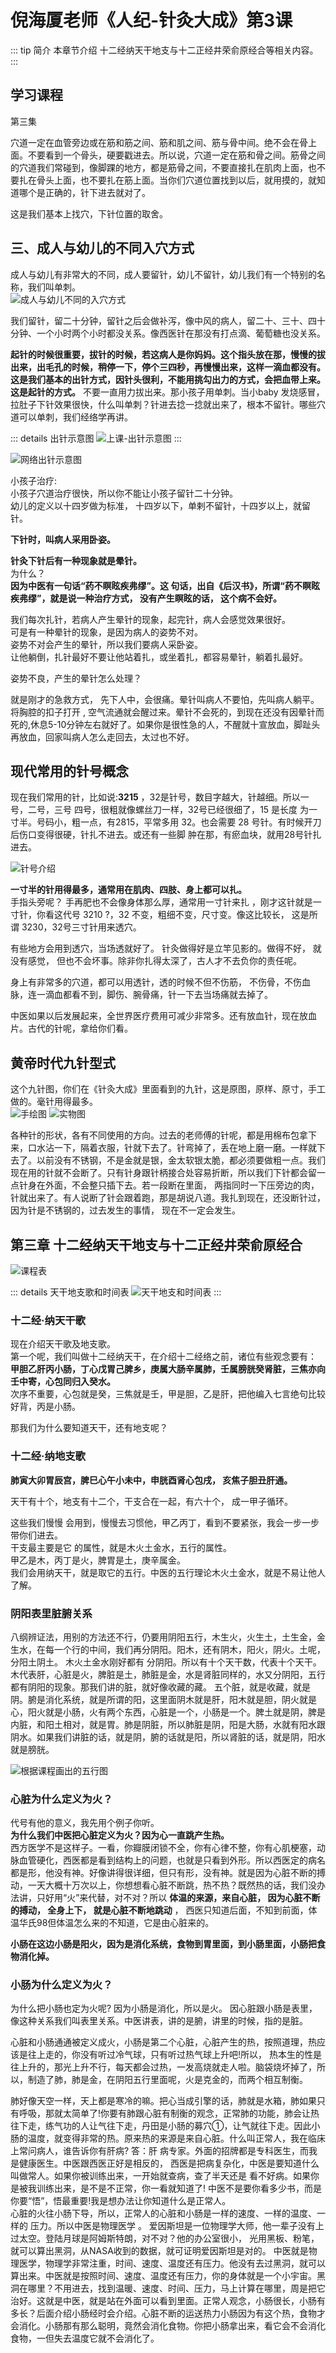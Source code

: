 # 倪海厦老师《人纪-针灸大成》第3课
 
::: tip 简介
 本章节介绍  十二经纳天干地支与十二正经井荣俞原经合等相关内容。
:::
## 学习课程
<xgplayer url="https://s3.ananas.chaoxing.com/video/52/45/2a/1939170a6eb03d3f6111a2fa73ce39e1/sd.mp4" />

第三集

穴道一定在血管旁边或在筋和筋之间、筋和肌之间、筋与骨中间。绝不会在骨上面。不要看到一个骨头，硬要戳进去。所以说，穴道一定在筋和骨之间。筋骨之间的穴道我们常碰到，像脚踝的地方，都是筋骨之间，不要直接扎在肌肉上面，也不要扎在骨头上面，也不要扎在筋上面。当你们穴道位置找到以后，就用摸的，就知道哪个是正确的，针下进去就对了。    

这是我们基本上找穴，下针位置的取舍。

## 三、成人与幼儿的不同入穴方式  
  
成人与幼儿有非常大的不同，成人要留针，幼儿不留针，幼儿我们有一个特别的名称，我们叫单刺。   
![成人与幼儿不同的入穴方式](https://p.ananas.chaoxing.com/star3/origin/d8b275d5fce0ed81d59c20191046f3bc.png) 

我们留针，留二十分钟，留针之后会做补泻，像中风的病人，留二十、三十、四十分钟、一个小时两个小时都没关系。像西医针在那没有打点滴、葡萄糖也没关系。        

**<span class="text-danger">起针的时候很重要，拔针的时候，若这病人是你妈妈。这个指头放在那，慢慢的拔出来，出毛孔的时候，稍停一下，停个三四秒，再慢慢出来，这样一滴血都没有。这是我们基本的出针方式，因针头很利，不能用挑勾出力的方式，会把血带上来。这是起针的方式。</span>** 不要一直用力拔出来。那小孩子用单刺。当小baby 发烧感冒，拉肚子下针效果很快，什么叫单刺？针进去捻一捻就出来了，根本不留针。哪些穴道可以单刺，我们经络学再讲。

::: details 出针示意图
![上课-出针示意图](https://p.ananas.chaoxing.com/star3/origin/9ee48415216914b30b4d233de85ed5b5.png)
:::

![网络出针示意图](https://p.ananas.chaoxing.com/star3/origin/ec440c3727a9252085625ecc7ebbf27f.jpg)

<div class="bg-important text-white p-2 rounded leading-6">
    小孩子治疗: <br>
    小孩子穴道治疗很快，所以你不能让小孩子留针二十分钟。  <br> 
    幼儿的定义以十四岁做为标准， 十四岁以下，单剌不留针，十四岁以上，就留针。   
</div>

**下针时，叫病人采用卧姿。**

**<span class="text-danger">针灸下针后有一种现象就是晕针。</span>**  
为什么？   
**因为中医有一句话“药不瞑眩疾弗缪”。这 句话，出自《后汉书》，所谓“药不瞑眩疾弗缪”，就是说一种治疗方式， 没有产生瞑眩的话， 这个病不会好。**     

 <div class="bg-secondary-200 p-2 leading-6">
    我们每次扎针，若病人产生晕针的现象，起完针，病人会感觉效果很好。<br>
    可是有一种晕针的现象，是因为病人的姿势不对。<br>
    姿势不对会产生的晕针，所以我们要病人采卧姿。<br>
    让他躺倒，扎针最好不要让他站着扎，或坐着扎，都容易晕针，躺着扎最好。   
 </div>

<p class="underline text-special">姿势不良，产生的晕针怎么处理？</p>
就是刚才的急救方式， 先下人中，会很痛。晕针叫病人不要怕，先叫病人躺平。将胸腔的扣子打开 , 空气流通就会醒过来。晕针不会死的，到现在还没有因晕针而死的,休息5-10分钟左右就好了。如果你是很性急的人，不醒就十宣放血，脚趾头再放血，回家叫病人怎么走回去，太过也不好。   

  
## 现代常用的针号概念  

现在我们常用的针，比如说:**<label class="label rounded-sm size-lg special-pale">3215</label>** ，<label class="bg-danger rounded p-1 text-white">32是针号，数目字越大，针越细</label>。所以一号，二号，三号 四号，很粗就像螺丝刀一样，32号已经很细了，<label class="bg-danger rounded p-1 text-white">15 是长度 为一寸半。</label>号码小，粗一点，有2815，平常多用 32。也会需要 28 号针。有时候开刀后伤口变得很硬，针扎不进去。或还有一些脚 肿在那，有瘀血块，就用28号针扎进去。

![针号介绍](https://p.ananas.chaoxing.com/star3/origin/56d3569a18a98efa7d3f818cee06eb2b.png)    

**<label class="text-success">一寸半的针用得最多，通常用在肌肉、四肢、身上都可以扎。</label>**    
<label class="text-primary">手指头旁呢？</label> 手再肥也不会像身体那么厚，<label class="text-primary">通常用一寸针来扎</label> ，刚才这针就是一寸针，你看这代号 3210  ?，32 不变，粗细不变，尺寸变。像这比较长， 这是所谓 3230，32号三寸针用来透穴。

有些地方会用到透穴，当场透就好了。  针灸做得好是立竿见影的。做得不好， 就没有感觉， 但也不会坏事。除非你扎得太深了，古人才不去负你的责任呢。

<div class="bg-secondary p-3 text-white rounded leading-6">身上有非常多的穴道，都可以用透针，透的时候不但不伤筋， 不伤骨，不伤血脉，连一滴血都看不到，脚伤、腕骨痛，针一下去当场痛就去掉了。</div>   

中医如果以后发展起来，全世界医疗费用可减少非常多。还有放血针，现在放血片。古代的针呢，拿给你们看。


## 黄帝时代九针型式    
这个九针图，你们在《针灸大成》里面看到的九针，这是原图，原样、原寸，手工做的。毫针用得最多。   
![手绘图](https://p.ananas.chaoxing.com/star3/origin/0fc469b6c9167015e228c11ff46470ea.jpg)
![实物图](https://p.ananas.chaoxing.com/star3/origin/4d044b1ebb274d202761232a639ad413.jpg) 
 
 各种针的形状，各有不同使用的方向。过去的老师傅的针呢，都是用棉布包拿下来，口水沾一下，隔着衣服，针就下去了。针弯掉了，丢在地上磨一磨。一样就下去了。以前没有不锈钢，不是金就是银，金太软银太脆，都必须要做粗一点。我们现在用的针就不会断了。只有针身跟针柄接合处容易折断，所以我们下针都会留一点针身在外面，不会整只插下去。若一段断在里面， 两指同时一下压旁边的肉， 针就出来了。有人说断了针会跟着跑，那是胡说八道。我扎到现在，还没断针过，因为针是不锈钢的，过去发生的事情， 现在不一定会发生。    

## 第三章 十二经纳天干地支与十二正经井荣俞原经合

![课程表](https://p.cldisk.com/star3/origin/06bb3f832359119eec5d4d8a5862819c.png)

::: details 天干地支歌和时间表
![天干地支和时间表](https://p.ananas.chaoxing.com/star3/origin/8ee99536e5b5e9c7fb7fe36bf1133593.png)
:::
  
###  十二经·纳天干歌    
现在介绍天干歌及地支歌。    
第一个呢，我们叫做十二经纳天干，在介绍十二经络之前，诸位有些观念要有：   
**<label class="text-primary-700">甲胆乙肝丙小肠，丁心戊胃己脾乡，庚属大肠辛属肺，壬属膀胱癸肾脏，三焦亦向壬中寄，心包同归入癸水。   </label>**   
次序不重要，心包就是癸，三焦就是壬，甲是胆，乙是肝，把他编入七言绝句比较好背，丙是小肠。   

那我们为什么要知道天干，还有地支呢？     

### 十二经·纳地支歌    
**<label class="text-primary-700">肺寅大卯胃辰宫，脾巳心午小未中，申胱酉肾心包戌， 亥焦子胆丑肝通。   </label>**   

<div class="bg-secondary p-3 text-white rounded leading-6">  
天干有十个，地支有十二个，干支合在一起，有六十个， 成一甲子循环。
</div>   

这些我们慢慢 会用到，慢慢去习惯他，甲乙丙丁，看到不要紧张，我会一步一步带你们进去。   
干支最主要是它 的属性，就是木火土金水，五行的属性。   
甲乙是木，丙丁是火，脾胃是土，庚辛属金。   
我们会用纳天干，就是取它的五行。中医的五行理论木火土金水，就是不易让他人了解。   

### 阴阳表里脏腑关系
八纲辨证法，用别的方法还不行，仍要用阴阳五行，木生火，火生土，土生金，金生水，在每一个行的中间，我们再分阴阳。阳木，还有阴木，阳火，阴火。土呢，分阳土阴土。
木火土金水刚好都有 分阴阳。所以有十个天干数，代表十个天干。   
木代表肝，心脏是火，脾脏是土，肺脏是金，水是肾脏同样的，水又分阴阳，五行都有阴阳的现象。那我们讲的脏，就好像收藏的藏。
五个脏，就是收藏，就是阴。腑是消化系统，就是所谓的阳，这里面阴木就是肝，阳木就是胆，阴火就是心，阳火就是小肠，火有两个东西，心脏是一个，小肠是一个。脾土就是阴，脾是内脏，和阳土相对，就是胃。肺是阴脏，所以肺脏是阴，阳是大肠，水就有阳水跟阴水。如果我们讲脏的话，就是阴，腑的话就是阳，所以肾脏的话，就是阴，阳水就是膀胱。 

![根据课程画出的五行图](https://p.cldisk.com/star3/origin/9858c1e06c80ccfa3bf11b772d622322.png)

### 心脏为什么定义为火？

代号有他的意义，我先用个例子你听。   
**<label class="text-danger">为什么我们中医把心脏定义为火？因为心一直跳产生热。</label>**    
西方医学不是这样子。一看，你瓣膜闭锁不全，你有心律不整，你有心肌梗塞，动脉血管硬化，西医都是看到结构上的问题，也就是只看到外形。所以西医定的病名都是形，他没有神。好像讲得很详细，但只有形，没有神。就是因为心脏不断的搏动，一天大概十万次以上，你想想看心脏不断跳，热不热？既然热的话，我们没办法讲，只好用“火”来代替，对不对？所以 **<label class="text-danger">体温的来源，来自心脏， 因为心脏不断的搏动， 全身上下， 就是心脏不断地跳动</label>** ， 西医只知道后面，不知到前面，体温华氏98但体温怎么来的不知道，它是由心脏来的。    

**<label class="text-danger">小肠在这边小肠是阳火，因为是消化系统，食物到胃里面，到小肠里面，小肠把食物消化掉。</label>**   

### 小肠为什么定义为火？

为什么把小肠也定为火呢? 因为小肠是消化，所以是火。
<label class="btn primary">
因心脏跟小肠是表里，像这种关系我们叫表里关系。中医讲表，讲的是腑，讲里的时候，指的是脏。   
</label>    

心脏和小肠通通被定义成火，小肠是第二个心脏，心脏产生的热，按照道理，热应该是往上走的，你没有听过冷气球，只有听过热气球上升吧!所以， 热本生的性是往上升的，那光上升不行，每天都会过热，一发高烧就走人啦。脑袋烧坏掉了，所以，制造了肺，肺是金，在阴阳五行里面呢，火是克金的，而两个相互制衡。 

 肺好像天空一样，天上都是寒冷的嘛。把心当成引擎的话，肺就是水箱，肺如果只有呼吸，那就太简单了!你要有肺跟心脏有制衡的观念，正常肺的功能，肺会让热往下走，练气功的人让气往下走，丹田是小肠的募穴①，让气就往下走。因此小肠的温度，就变得非常的热。原来热的来源是来自心脏。什么叫正常人，我在临床上常问病人，谁告诉你有肝病? 答：肝 病专家。外面的招牌都是专科医生，而我是健康医生。中医跟西医正好是相反的， 西医是把病复杂化，中医是要知道什么叫做常人。如果你被训练出来，一开始就查病，查了半天还是 看不好病。如果你是被我训练出来，是不是不正常，你一看就知道了! 中医不是要你看多少书，而是你要“悟”，悟最重要!我是想办法让你知道什么是正常人。    
心脏的火往小肠下导，所以，<label class="btn primary">正常人的心脏和小肠是一样的速度、一样的温度、一样的 压力。所以中医是物理医学 </label>。
爱因斯坦是一位物理学大师，他一辈子没有上过太空。登陆月球是阿姆斯特朗，对不对？他的办公室很小， 光用黑板、粉笔，就可以算出黑洞，从NASA收到的数据，就可证明爱因斯坦是对的。
中医就是物理医学，物理学非常注重，时间、速度、温度还有压力。他没有去过黑洞，就可以算出来。中医就是按照时间、速度、温度还有压力，你的身体就是一个小宇宙。黑洞在哪里？不用进去，找到温暖、速度、时间、压力，马上计算在哪里，周是把它治好。这就是中医，就是站在外面可以看到里面。正常人观念，小肠很长，小肠有多长？后面介绍小肠经时会介绍。心脏不断的运送热力小肠因为有这个热，食物才会消化。小肠那有那么聪明，竟然会消化食物。你把小肠拿出来，看它会不会消化食物，一但失去温度它就不会消化了。   
